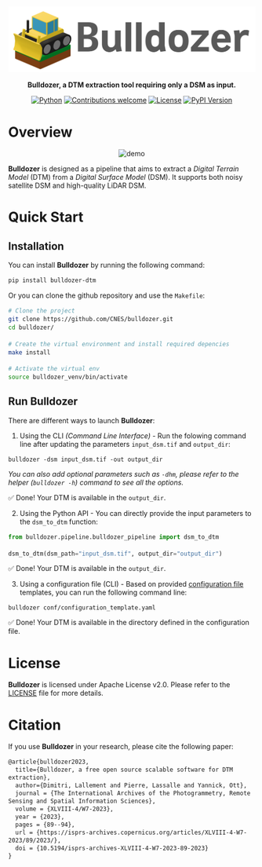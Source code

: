<div align="center">
    <img src="https://raw.githubusercontent.com/CNES/bulldozer/master/docs/source/images/logo_with_text.png" width=600>

**Bulldozer, a DTM extraction tool requiring only a DSM as input.**

[![Python](https://img.shields.io/badge/python-v3.8+-blue.svg)](https://www.python.org/downloads/release/python-380/)
[![Contributions welcome](https://img.shields.io/badge/contributions-welcome-orange.svg)](CONTRIBUTING.md)
[![License](https://img.shields.io/badge/License-Apache%202.0-blue.svg)](https://opensource.org/licenses/Apache-2.0)
[![PyPI Version](https://img.shields.io/pypi/v/bulldozer-dtm?color=%2334D058&label=pypi%20package)](https://pypi.org/project/bulldozer-dtm/)
</div>


# Overview
<div align="center">
<img src="https://raw.githubusercontent.com/CNES/bulldozer/master/docs/source/images/result_overview.gif" alt="demo" width="400"/>
</div>

**Bulldozer** is designed as a pipeline that aims to extract a *Digital Terrain Model* (DTM) from a *Digital Surface Model* (DSM). It supports both noisy satellite DSM and high-quality LiDAR DSM.  

# Quick Start

## Installation
You can install **Bulldozer** by running the following command:
```sh
pip install bulldozer-dtm
```
Or you can clone the github repository and use the `Makefile`:
```sh
# Clone the project
git clone https://github.com/CNES/bulldozer.git
cd bulldozer/

# Create the virtual environment and install required depencies
make install

# Activate the virtual env
source bulldozer_venv/bin/activate
```
## Run **Bulldozer**

There are different ways to launch **Bulldozer**:

1. Using the CLI *(Command Line Interface)* - Run the folowing command line after updating the parameters `input_dsm.tif` and `output_dir`:
```console
bulldozer -dsm input_dsm.tif -out output_dir
```
*You can also add optional parameters such as `-dhm`, please refer to the  helper (`bulldozer -h`) command to see all the options.*  

✅ Done! Your DTM is available in the `output_dir`.

2. Using the Python API - You can directly provide the input parameters to the `dsm_to_dtm` function:
```python
from bulldozer.pipeline.bulldozer_pipeline import dsm_to_dtm

dsm_to_dtm(dsm_path="input_dsm.tif", output_dir="output_dir")
```
✅ Done! Your DTM is available in the `output_dir`.

3. Using a configuration file (CLI) - Based on provided [configuration file](conf) templates, you can run the following command line:
```console
bulldozer conf/configuration_template.yaml
```
✅ Done! Your DTM is available in the directory defined in the configuration file.
# License

**Bulldozer**  is licensed under Apache License v2.0. Please refer to the [LICENSE](LICENSE) file for more details.

# <a name="Citation"></a>Citation
If you use **Bulldozer** in your research, please cite the following paper:
```text
@article{bulldozer2023,
  title={Bulldozer, a free open source scalable software for DTM extraction},
  author={Dimitri, Lallement and Pierre, Lassalle and Yannick, Ott},
  journal = {The International Archives of the Photogrammetry, Remote Sensing and Spatial Information Sciences},
  volume = {XLVIII-4/W7-2023},
  year = {2023},
  pages = {89--94},
  url = {https://isprs-archives.copernicus.org/articles/XLVIII-4-W7-2023/89/2023/},
  doi = {10.5194/isprs-archives-XLVIII-4-W7-2023-89-2023}
}
```
